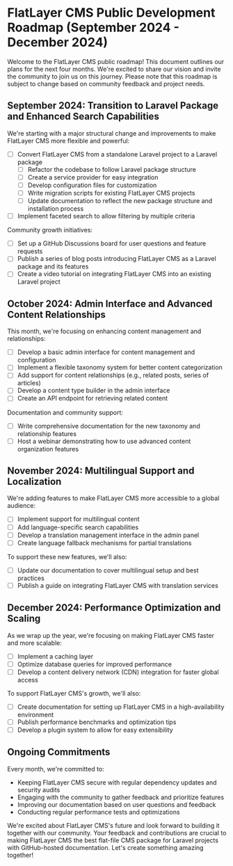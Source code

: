 # FlatLayer CMS Public Development Roadmap (September 2024 - December 2024)

Welcome to the FlatLayer CMS public roadmap! This document outlines our plans for the next four months. We're excited to share our vision and invite the community to join us on this journey. Please note that this roadmap is subject to change based on community feedback and project needs.

## September 2024: Transition to Laravel Package and Enhanced Search Capabilities

We're starting with a major structural change and improvements to make FlatLayer CMS more flexible and powerful:

- [ ] Convert FlatLayer CMS from a standalone Laravel project to a Laravel package
    - [ ] Refactor the codebase to follow Laravel package structure
    - [ ] Create a service provider for easy integration
    - [ ] Develop configuration files for customization
    - [ ] Write migration scripts for existing FlatLayer CMS projects
    - [ ] Update documentation to reflect the new package structure and installation process
- [ ] Implement faceted search to allow filtering by multiple criteria

Community growth initiatives:
- [ ] Set up a GitHub Discussions board for user questions and feature requests
- [ ] Publish a series of blog posts introducing FlatLayer CMS as a Laravel package and its features
- [ ] Create a video tutorial on integrating FlatLayer CMS into an existing Laravel project

## October 2024: Admin Interface and Advanced Content Relationships

This month, we're focusing on enhancing content management and relationships:

- [ ] Develop a basic admin interface for content management and configuration
- [ ] Implement a flexible taxonomy system for better content categorization
- [ ] Add support for content relationships (e.g., related posts, series of articles)
- [ ] Develop a content type builder in the admin interface
- [ ] Create an API endpoint for retrieving related content

Documentation and community support:
- [ ] Write comprehensive documentation for the new taxonomy and relationship features
- [ ] Host a webinar demonstrating how to use advanced content organization features

## November 2024: Multilingual Support and Localization

We're adding features to make FlatLayer CMS more accessible to a global audience:

- [ ] Implement support for multilingual content
- [ ] Add language-specific search capabilities
- [ ] Develop a translation management interface in the admin panel
- [ ] Create language fallback mechanisms for partial translations

To support these new features, we'll also:
- [ ] Update our documentation to cover multilingual setup and best practices
- [ ] Publish a guide on integrating FlatLayer CMS with translation services

## December 2024: Performance Optimization and Scaling

As we wrap up the year, we're focusing on making FlatLayer CMS faster and more scalable:

- [ ] Implement a caching layer
- [ ] Optimize database queries for improved performance
- [ ] Develop a content delivery network (CDN) integration for faster global access

To support FlatLayer CMS's growth, we'll also:
- [ ] Create documentation for setting up FlatLayer CMS in a high-availability environment
- [ ] Publish performance benchmarks and optimization tips
- [ ] Develop a plugin system to allow for easy extensibility

## Ongoing Commitments

Every month, we're committed to:

- Keeping FlatLayer CMS secure with regular dependency updates and security audits
- Engaging with the community to gather feedback and prioritize features
- Improving our documentation based on user questions and feedback
- Conducting regular performance tests and optimizations

We're excited about FlatLayer CMS's future and look forward to building it together with our community. Your feedback and contributions are crucial to making FlatLayer CMS the best flat-file CMS package for Laravel projects with GitHub-hosted documentation. Let's create something amazing together!
